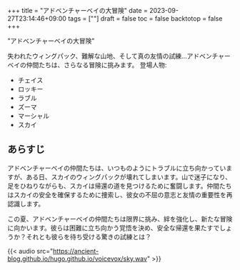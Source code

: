 +++
title = "アドベンチャーベイの大冒険"
date = 2023-09-27T23:14:46+09:00
tags = [""]
draft = false
toc = false
backtotop = false
+++

"アドベンチャーベイの大冒険"

失われたウィングパック、難解な山地、そして真の友情の試練...アドベンチャーベイの仲間たちは、さらなる冒険に挑みます。
登場人物:

* チェイス
* ロッキー
* ラブル
* ズーマ
* マーシャル
* スカイ

## あらすじ

アドベンチャーベイの仲間たちは、いつものようにトラブルに立ち向かっていますが、ある日、スカイのウィングパックが壊れてしまいます。山で迷子になり、足をひねりながらも、スカイは帰還の道を見つけるために奮闘します。仲間たちはスカイの安全を確保するために捜索し、彼女の不屈の意志と友情の重要性を再認識します。

この夏、アドベンチャーベイの仲間たちは限界に挑み、絆を強化し、新たな冒険に向かいます。彼らは困難に立ち向かう覚悟を決め、安全な帰還を果たすでしょうか？それとも彼らを待ち受ける驚きの試練とは？

{{< audio src="https://ancient-blog.github.io/hugo.github.io/voicevox/sky.wav" >}}